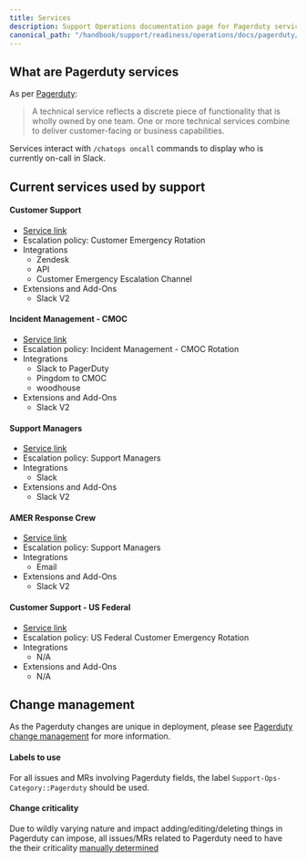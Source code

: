 ```yaml
---
title: Services
description: Support Operations documentation page for Pagerduty services
canonical_path: "/handbook/support/readiness/operations/docs/pagerduty/services"
---
```


## What are Pagerduty services

As per
[Pagerduty](https://support.pagerduty.com/docs/services-and-integrations):

> A technical service reflects a discrete piece of functionality that is wholly
> owned by one team. One or more technical services combine to deliver
> customer-facing or business capabilities.

Services interact with `/chatops oncall` commands to display who is currently
on-call in Slack.

## Current services used by support

#### Customer Support

- [Service link](https://gitlab.pagerduty.com/service-directory/PL3TX00)
- Escalation policy: Customer Emergency Rotation
- Integrations
  - Zendesk
  - API
  - Customer Emergency Escalation Channel
- Extensions and Add-Ons
  - Slack V2

#### Incident Management - CMOC

- [Service link](https://gitlab.pagerduty.com/service-directory/P1PRQ6J)
- Escalation policy: Incident Management - CMOC Rotation
- Integrations
  - Slack to PagerDuty
  - Pingdom to CMOC
  - woodhouse
- Extensions and Add-Ons
  - Slack V2

#### Support Managers

- [Service link](https://gitlab.pagerduty.com/service-directory/PTFI8XR)
- Escalation policy: Support Managers
- Integrations
  - Slack
- Extensions and Add-Ons
  - Slack V2

#### AMER Response Crew

- [Service link](https://gitlab.pagerduty.com/service-directory/PZLOI4B)
- Escalation policy: Support Managers
- Integrations
  - Email
- Extensions and Add-Ons
  - Slack V2

#### Customer Support - US Federal

- [Service link](https://gitlab.pagerduty.com/service-directory/P8K2XHK)
- Escalation policy: US Federal Customer Emergency Rotation
- Integrations
  - N/A
- Extensions and Add-Ons
  - N/A

## Change management

As the Pagerduty changes are unique in deployment, please see
[Pagerduty change management](/handbook/support/readiness/operations/docs/pagerduty/change_management)
for more information.

#### Labels to use

For all issues and MRs involving Pagerduty fields, the label
`Support-Ops-Category::Pagerduty` should be used.

#### Change criticality

Due to wildly varying nature and impact adding/editing/deleting things in
Pagerduty can impose, all issues/MRs related to Pagerduty need
to have the their criticality
[manually determined](/handbook/support/readiness/operations/docs/change_criticalities#determining-criticality)
